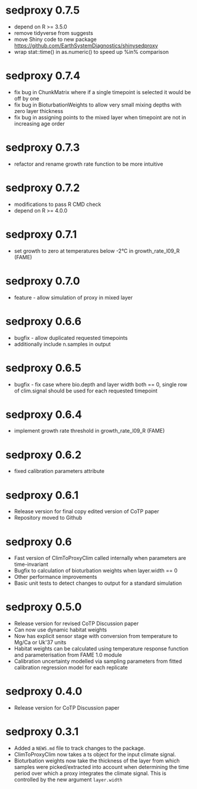 # sedproxy 0.7.5
* depend on R >= 3.5.0
* remove tidyverse from suggests 
* move Shiny code to new package https://github.com/EarthSystemDiagnostics/shinysedproxy
* wrap stat::time() in as.numeric() to speed up %in% comparison

# sedproxy 0.7.4
* fix bug in ChunkMatrix where if a single timepoint is selected it would be off by one
* fix bug in BioturbationWeights to allow very small mixing depths with zero layer thickness
* fix bug in assigning points to the mixed layer when timepoint are not in increasing age order

# sedproxy 0.7.3
* refactor and rename growth rate function to be more intuitive

# sedproxy 0.7.2
* modifications to pass R CMD check
* depend on R >= 4.0.0

# sedproxy 0.7.1
* set growth to zero at temperatures below -2°C in growth_rate_l09_R (FAME)

# sedproxy 0.7.0
* feature - allow simulation of proxy in mixed layer

# sedproxy 0.6.6
* bugfix - allow duplicated requested timepoints
* additionally include n.samples in output

# sedproxy 0.6.5

* bugfix - fix case where bio.depth and layer width both == 0, single row of clim.signal should be used for each requested timepoint


# sedproxy 0.6.4

* implement growth rate threshold in growth_rate_l09_R (FAME)


# sedproxy 0.6.2

* fixed calibration parameters attribute

# sedproxy 0.6.1

* Release version for final copy edited version of CoTP paper
* Repository moved to Github


# sedproxy 0.6

* Fast version of ClimToProxyClim called internally when parameters are time-invariant
* Bugfix to calculation of bioturbation weights when layer.width == 0
* Other performance improvements
* Basic unit tests to detect changes to output for a standard simulation


# sedproxy 0.5.0

* Release version for revised CoTP Discussion paper
* Can now use dynamic habitat weights
* Now has explicit sensor stage with conversion from temperature to Mg/Ca or Uk'37 units
* Habitat weights can be calculated using temperature response function and parameterisation from FAME 1.0 module
* Calibration uncertainty modelled via sampling parameters from fitted calibration regression model for each replicate


# sedproxy 0.4.0

* Release version for CoTP Discussion paper


# sedproxy 0.3.1

* Added a `NEWS.md` file to track changes to the package.
* ClimToProxyClim now takes a ts object for the input climate signal.
* Bioturbation weights now take the thickness of the layer from which samples were picked/extracted into account when determining the time period over which a proxy integrates the climate signal. This is controlled by the new argument `layer.width`

